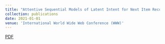 ```yaml
---
title: "Attentive Sequential Models of Latent Intent for Next Item Recommendation"
collection: publications
date: 2021-01-01
venue: 'International World Wide Web Conference (WWW)'
---
```

[PDF](https://doi.org/10.1145/3366423.3380002)

